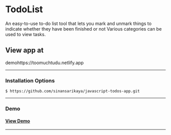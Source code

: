 # TodoList

An easy-to-use to-do list tool that lets you mark and unmark things to indicate whether they have been finished or not Various categories can be used to view tasks.


## View app at
demohttps://toomuchtudu.netlify.app


<hr />

### Installation Options

```
$ https://github.com/sinansarikaya/javascript-todos-app.git
```

<hr />

### Demo

#### [View Demo](https://sinansarikaya.github.io/javascript-todos-app/)


<hr />
